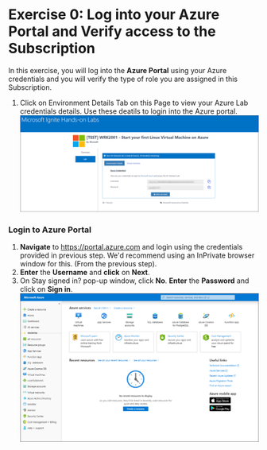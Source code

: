 # Exercise 0: Log into your Azure Portal and Verify access to the Subscription

In this exercise, you will log into the **Azure Portal** using your Azure credentials and you will verify the type of role you are assigned in this Subscription.<br/>
1. Click on Environment Details Tab on this Page to view your Azure Lab credentials details. Use these deatils to login into the Azure portal.<br/>
![](images/azurelogincredentials.png)

### Login to Azure Portal 

1. **Navigate** to https://portal.azure.com and login using the credentials provided in previous step. We'd recommend using an InPrivate browser window for this. (From the previous step).<br/>
1. **Enter** the **Username** and **click** on **Next**.<br/>
1. On Stay signed in? pop-up window, click **No**. **Enter** the **Password** and click on **Sign in**.<br/>
<img src="images/fpage.png "/><br/>
